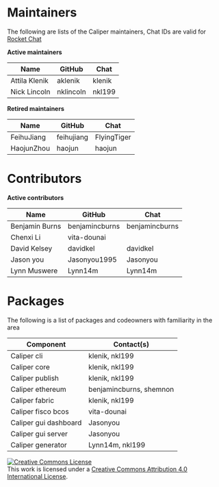 Maintainers
===========
The following are lists of the Caliper maintainers, Chat IDs are valid for [Rocket Chat](https://chat.hyperledger.org/channel/caliper)

**Active maintainers**

| Name                      | GitHub           | Chat           | 
|---------------------------|------------------|----------------|
| Attila Klenik             | aklenik          | klenik         |
| Nick Lincoln              | nklincoln        | nkl199         |


**Retired maintainers**

| Name                      | GitHub           | Chat           |
|---------------------------|------------------|----------------|
| FeihuJiang                | feihujiang       | FlyingTiger    | 
| HaojunZhou                | haojun           | haojun         |


Contributors
===========
**Active contributors**

| Name                      | GitHub           | Chat           | 
|---------------------------|------------------|----------------|
| Benjamin Burns            | benjamincburns   | benjamincburns | 
| Chenxi Li                 | vita-dounai      |                | 
| David Kelsey              | davidkel         | davidkel       | 
| Jason you                 | Jasonyou1995     | Jasonyou       |  
| Lynn Muswere              | Lynn14m          | Lynn14m        |  


Packages
===========

The following is a list of packages and codeowners with familiarity in the area

| Component                 | Contact(s)       | 
|---------------------------|------------------|
| Caliper cli               | klenik, nkl199   |
| Caliper core              | klenik, nkl199   |
| Caliper publish           | klenik, nkl199   |
| Caliper ethereum          | benjamincburns, shemnon |
| Caliper fabric            | klenik, nkl199   |
| Caliper fisco bcos        | vita-dounai      |
| Caliper gui dashboard     | Jasonyou         |
| Caliper gui server        | Jasonyou         |
| Caliper generator         | Lynn14m, nkl199  |

<a rel="license" href="http://creativecommons.org/licenses/by/4.0/"><img alt="Creative Commons License" style="border-width:0" src="https://i.creativecommons.org/l/by/4.0/88x31.png" /></a><br />This work is licensed under a <a rel="license" href="http://creativecommons.org/licenses/by/4.0/">Creative Commons Attribution 4.0 International License</a>.
